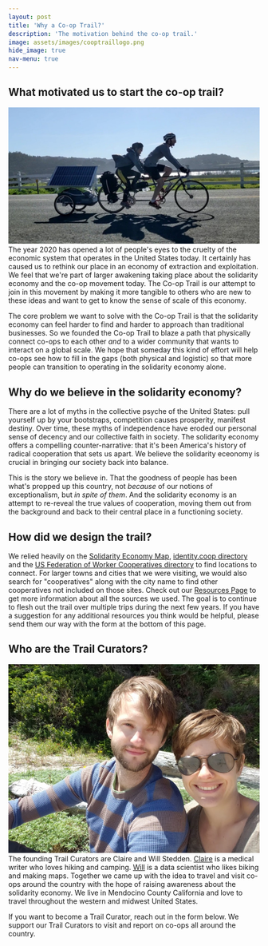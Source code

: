 ```yaml
---
layout: post
title: 'Why a Co-op Trail?'
description: 'The motivation behind the co-op trail.'
image: assets/images/cooptraillogo.png
hide_image: true
nav-menu: true
---
```


<h2>What motivated us to start the co-op trail?</h2>
<p><span class="image left"><img src="assets/images/banner.jpg" alt="" /></span>The year 2020 has opened a lot of people's eyes to the cruelty of the economic system that operates in the United States today. It certainly has caused us to rethink our place in an economy of extraction and exploitation. We feel that we're part of larger awakening taking place about the solidarity economy and the co-op movement today. The Co-op Trail is our attempt to join in this movement by making it more tangible to others who are new to these ideas and want to get to know the sense of scale of this economy. </p>

<p>The core problem we want to solve with the Co-op Trail is that the solidarity economy can feel harder to find and harder to approach than traditional businesses. So we founded the Co-op Trail to blaze a path that physically connect co-ops to each other <em>and</em> to a wider community that wants to interact on a global scale. We hope that someday this kind of effort will help co-ops see how to fill in the gaps (both physical and logistic) so that more people can transition to operating in the solidarity economy alone. </p>


<h2 id="content">Why do we believe in the solidarity economy?</h2>
<p>There are a lot of myths in the collective psyche of the United States: pull yourself up by your bootstraps, competition causes prosperity, manifest destiny. Over time, these myths of independence have eroded our personal sense of decency and our collective faith in society. The solidarity economy offers a compelling counter-narrative: that it's been America's history of radical cooperation that sets us apart. We believe the solidarity eceonomy is crucial in bringing our society back into balance.</p>

<p>This is the story we believe in. That the goodness of people has been what's propped up this country, not <em>because</em> of our notions of exceptionalism, but <em>in spite of them</em>.  And the solidarity economy is an attempt to re-reveal the true values of cooperation, moving them out from the background and back to their central place in a functioning society. </p>

<h2 id="content">How did we design the trail?</h2>
<p>We relied heavily on the <a href="https://solidarityeconomy.us/
">Solidarity Economy Map</a>, <a href="https://identity.coop/directory">identity.coop directory</a> and the <a href="https://www.usworker.coop/directory/">US Federation of Worker Cooperatives directory</a> to find locations to connect. For larger towns and cities that we were visiting, we would also search for "cooperatives" along with the city name to find other cooperatives not included on those sites. Check out our <a href="/resources.html">Resources Page</a> to get more information about all the sources we used. The goal is to continue to flesh out the trail over multiple trips during the next few years.  If you have a suggestion for any additional resources you think would be helpful, please send them our way with the form at the bottom of this page.</p>

<h2>Who are the Trail Curators?</h2>
<p><span class="image left"><img src="assets/images/us.jpg" alt="" /></span>The founding Trail Curators are Claire and Will Stedden. <a href="https://www.linkedin.com/in/clairestedden">Claire</a> is a medical writer who loves hiking and camping.  <a href="https://will.stedden.org/">Will</a> is a data scientist who likes biking and making maps. Together we came up with the idea to travel and visit co-ops around the country with the hope of raising awareness about the solidarity economy. We live in Mendocino County California and love to travel throughout the western and midwest United States. </p>
<p>If you want to become a Trail Curator, reach out in the form below. We support our Trail Curators to visit and report on co-ops all around the country.</p>

